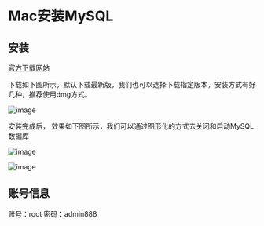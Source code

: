 # Mac安装MySQL

## 安装

[官方下载网站](https://dev.mysql.com/downloads/mysql/)

下载如下图所示，默认下载最新版，我们也可以选择下载指定版本，安装方式有好几种，推荐使用dmg方式。

![image](https://raw.githubusercontent.com/zhusheng/blog/master/mysql/01.png)

安装完成后， 效果如下图所示，我们可以通过图形化的方式去关闭和启动MySQL数据库

![image](https://raw.githubusercontent.com/zhusheng/blog/master/mysql/02.png)

![image](https://raw.githubusercontent.com/zhusheng/blog/master/mysql/03.png)

## 账号信息

账号：root
密码：admin888